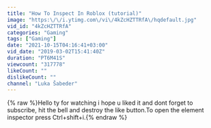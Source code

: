 ```yaml
---
title: "How To Inspect In Roblox (tutorial)"
image: "https:\/\/i.ytimg.com\/vi\/4kZcHZTTRfA\/hqdefault.jpg"
vid_id: "4kZcHZTTRfA"
categories: "Gaming"
tags: ["Gaming"]
date: "2021-10-15T04:16:41+03:00"
vid_date: "2019-03-02T15:41:40Z"
duration: "PT6M41S"
viewcount: "317778"
likeCount: ""
dislikeCount: ""
channel: "Luka Šabeder"
---
```

{% raw %}Hello ty for watching i hope u liked it and dont forget to subscribe, hit the bell and destroy the like button.To open the element inspector press Ctrl+shift+i.{% endraw %}
